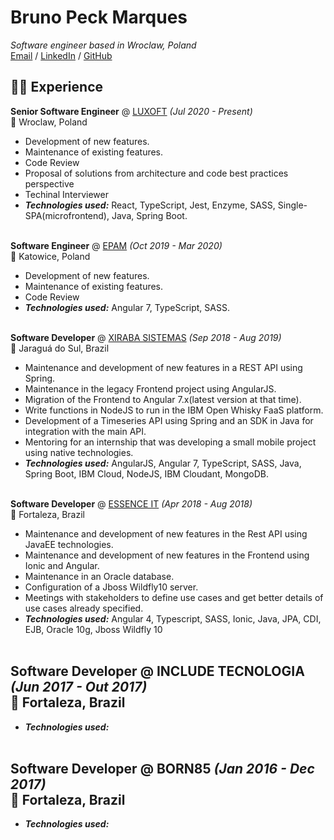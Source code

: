 # Bruno Peck Marques  
_Software engineer based in Wroclaw, Poland_ <br>
[Email](mailto:brunopeckmarques@gmail.com) / [LinkedIn](https://www.linkedin.com/in/bruno-peck-marques/) / [GitHub](https://github.com/bpmarques/)  
## 👨‍💻 Experience
**Senior Software Engineer** @ [LUXOFT](https://www.luxoft.com/) _(Jul 2020 - Present)_ <br>
📍 Wroclaw, Poland
  - Development of new features.
  - Maintenance of existing features.
  - Code Review
  - Proposal of solutions from architecture and code best practices perspective
  - Techinal Interviewer
  - **_Technologies used:_** React, TypeScript, Jest, Enzyme, SASS, Single-SPA(microfrontend), Java, Spring Boot.
<br><br>

**Software Engineer** @ [EPAM](https://www.epam.com/) _(Oct 2019 - Mar 2020)_ <br>
📍 Katowice, Poland
  - Development of new features.
  - Maintenance of existing features.
  - Code Review
  - **_Technologies used:_** Angular 7, TypeScript, SASS.
<br><br>

**Software Developer** @ [XIRABA SISTEMAS](http://xiraba.com.br/) _(Sep 2018 - Aug 2019)_ <br>
📍 Jaraguá do Sul, Brazil
  - Maintenance and development of new features in a REST API using Spring.
  - Maintenance in the legacy Frontend project using AngularJS.
  - Migration of the Frontend to Angular 7.x(latest version at that time).
  - Write functions in NodeJS to run in the IBM Open Whisky FaaS platform.
  - Development of a Timeseries API using Spring and an SDK in Java for integration with the main API.
  - Mentoring for an internship that was developing a small mobile project using native technologies.
  - **_Technologies used:_** AngularJS, Angular 7, TypeScript, SASS, Java, Spring Boot, IBM Cloud, NodeJS, IBM Cloudant, MongoDB.
<br><br>

**Software Developer** @ [ESSENCE IT](https://essenceit.com/) _(Apr 2018 - Aug 2018)_ <br>
📍 Fortaleza, Brazil
  - Maintenance and development of new features in the Rest API using JavaEE technologies.
  - Maintenance and development of new features in the Frontend using Ionic and Angular.
  - Maintenance in an Oracle database.
  - Configuration of a Jboss Wildfly10 server.
  - Meetings with stakeholders to define use cases and get better details of use cases already specified.
  - **_Technologies used:_** Angular 4, Typescript, SASS, Ionic, Java, JPA, CDI, EJB, Oracle 10g, Jboss Wildfly 10
<br><br>

**Software Developer** @ INCLUDE TECNOLOGIA _(Jun 2017 - Out 2017)_ <br>
📍 Fortaleza, Brazil
  - 
  - **_Technologies used:_** 
<br><br>


**Software Developer** @ BORN85 _(Jan 2016 - Dec 2017)_ <br>
📍 Fortaleza, Brazil
  - 
  - **_Technologies used:_** 
<br><br>
